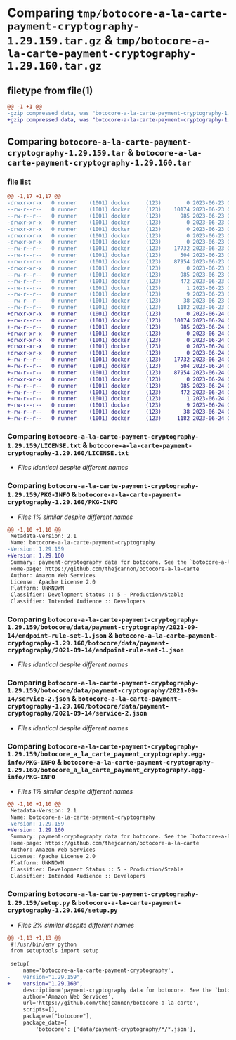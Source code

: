# Comparing `tmp/botocore-a-la-carte-payment-cryptography-1.29.159.tar.gz` & `tmp/botocore-a-la-carte-payment-cryptography-1.29.160.tar.gz`

## filetype from file(1)

```diff
@@ -1 +1 @@
-gzip compressed data, was "botocore-a-la-carte-payment-cryptography-1.29.159.tar", last modified: Fri Jun 23 01:43:04 2023, max compression
+gzip compressed data, was "botocore-a-la-carte-payment-cryptography-1.29.160.tar", last modified: Sat Jun 24 01:41:32 2023, max compression
```

## Comparing `botocore-a-la-carte-payment-cryptography-1.29.159.tar` & `botocore-a-la-carte-payment-cryptography-1.29.160.tar`

### file list

```diff
@@ -1,17 +1,17 @@
-drwxr-xr-x   0 runner    (1001) docker     (123)        0 2023-06-23 01:43:04.818524 botocore-a-la-carte-payment-cryptography-1.29.159/
--rw-r--r--   0 runner    (1001) docker     (123)    10174 2023-06-23 01:43:04.000000 botocore-a-la-carte-payment-cryptography-1.29.159/LICENSE.txt
--rw-r--r--   0 runner    (1001) docker     (123)      985 2023-06-23 01:43:04.818524 botocore-a-la-carte-payment-cryptography-1.29.159/PKG-INFO
-drwxr-xr-x   0 runner    (1001) docker     (123)        0 2023-06-23 01:43:04.814524 botocore-a-la-carte-payment-cryptography-1.29.159/botocore/
-drwxr-xr-x   0 runner    (1001) docker     (123)        0 2023-06-23 01:43:04.814524 botocore-a-la-carte-payment-cryptography-1.29.159/botocore/data/
-drwxr-xr-x   0 runner    (1001) docker     (123)        0 2023-06-23 01:43:04.814524 botocore-a-la-carte-payment-cryptography-1.29.159/botocore/data/payment-cryptography/
-drwxr-xr-x   0 runner    (1001) docker     (123)        0 2023-06-23 01:43:04.814524 botocore-a-la-carte-payment-cryptography-1.29.159/botocore/data/payment-cryptography/2021-09-14/
--rw-r--r--   0 runner    (1001) docker     (123)    17732 2023-06-23 01:42:24.000000 botocore-a-la-carte-payment-cryptography-1.29.159/botocore/data/payment-cryptography/2021-09-14/endpoint-rule-set-1.json
--rw-r--r--   0 runner    (1001) docker     (123)      504 2023-06-23 01:42:24.000000 botocore-a-la-carte-payment-cryptography-1.29.159/botocore/data/payment-cryptography/2021-09-14/paginators-1.json
--rw-r--r--   0 runner    (1001) docker     (123)    87954 2023-06-23 01:42:24.000000 botocore-a-la-carte-payment-cryptography-1.29.159/botocore/data/payment-cryptography/2021-09-14/service-2.json
-drwxr-xr-x   0 runner    (1001) docker     (123)        0 2023-06-23 01:43:04.818524 botocore-a-la-carte-payment-cryptography-1.29.159/botocore_a_la_carte_payment_cryptography.egg-info/
--rw-r--r--   0 runner    (1001) docker     (123)      985 2023-06-23 01:43:04.000000 botocore-a-la-carte-payment-cryptography-1.29.159/botocore_a_la_carte_payment_cryptography.egg-info/PKG-INFO
--rw-r--r--   0 runner    (1001) docker     (123)      472 2023-06-23 01:43:04.000000 botocore-a-la-carte-payment-cryptography-1.29.159/botocore_a_la_carte_payment_cryptography.egg-info/SOURCES.txt
--rw-r--r--   0 runner    (1001) docker     (123)        1 2023-06-23 01:43:04.000000 botocore-a-la-carte-payment-cryptography-1.29.159/botocore_a_la_carte_payment_cryptography.egg-info/dependency_links.txt
--rw-r--r--   0 runner    (1001) docker     (123)        9 2023-06-23 01:43:04.000000 botocore-a-la-carte-payment-cryptography-1.29.159/botocore_a_la_carte_payment_cryptography.egg-info/top_level.txt
--rw-r--r--   0 runner    (1001) docker     (123)       38 2023-06-23 01:43:04.818524 botocore-a-la-carte-payment-cryptography-1.29.159/setup.cfg
--rw-r--r--   0 runner    (1001) docker     (123)     1182 2023-06-23 01:43:04.000000 botocore-a-la-carte-payment-cryptography-1.29.159/setup.py
+drwxr-xr-x   0 runner    (1001) docker     (123)        0 2023-06-24 01:41:32.087135 botocore-a-la-carte-payment-cryptography-1.29.160/
+-rw-r--r--   0 runner    (1001) docker     (123)    10174 2023-06-24 01:41:31.000000 botocore-a-la-carte-payment-cryptography-1.29.160/LICENSE.txt
+-rw-r--r--   0 runner    (1001) docker     (123)      985 2023-06-24 01:41:32.087135 botocore-a-la-carte-payment-cryptography-1.29.160/PKG-INFO
+drwxr-xr-x   0 runner    (1001) docker     (123)        0 2023-06-24 01:41:32.087135 botocore-a-la-carte-payment-cryptography-1.29.160/botocore/
+drwxr-xr-x   0 runner    (1001) docker     (123)        0 2023-06-24 01:41:32.087135 botocore-a-la-carte-payment-cryptography-1.29.160/botocore/data/
+drwxr-xr-x   0 runner    (1001) docker     (123)        0 2023-06-24 01:41:32.087135 botocore-a-la-carte-payment-cryptography-1.29.160/botocore/data/payment-cryptography/
+drwxr-xr-x   0 runner    (1001) docker     (123)        0 2023-06-24 01:41:32.087135 botocore-a-la-carte-payment-cryptography-1.29.160/botocore/data/payment-cryptography/2021-09-14/
+-rw-r--r--   0 runner    (1001) docker     (123)    17732 2023-06-24 01:40:51.000000 botocore-a-la-carte-payment-cryptography-1.29.160/botocore/data/payment-cryptography/2021-09-14/endpoint-rule-set-1.json
+-rw-r--r--   0 runner    (1001) docker     (123)      504 2023-06-24 01:40:51.000000 botocore-a-la-carte-payment-cryptography-1.29.160/botocore/data/payment-cryptography/2021-09-14/paginators-1.json
+-rw-r--r--   0 runner    (1001) docker     (123)    87954 2023-06-24 01:40:51.000000 botocore-a-la-carte-payment-cryptography-1.29.160/botocore/data/payment-cryptography/2021-09-14/service-2.json
+drwxr-xr-x   0 runner    (1001) docker     (123)        0 2023-06-24 01:41:32.087135 botocore-a-la-carte-payment-cryptography-1.29.160/botocore_a_la_carte_payment_cryptography.egg-info/
+-rw-r--r--   0 runner    (1001) docker     (123)      985 2023-06-24 01:41:32.000000 botocore-a-la-carte-payment-cryptography-1.29.160/botocore_a_la_carte_payment_cryptography.egg-info/PKG-INFO
+-rw-r--r--   0 runner    (1001) docker     (123)      472 2023-06-24 01:41:32.000000 botocore-a-la-carte-payment-cryptography-1.29.160/botocore_a_la_carte_payment_cryptography.egg-info/SOURCES.txt
+-rw-r--r--   0 runner    (1001) docker     (123)        1 2023-06-24 01:41:32.000000 botocore-a-la-carte-payment-cryptography-1.29.160/botocore_a_la_carte_payment_cryptography.egg-info/dependency_links.txt
+-rw-r--r--   0 runner    (1001) docker     (123)        9 2023-06-24 01:41:32.000000 botocore-a-la-carte-payment-cryptography-1.29.160/botocore_a_la_carte_payment_cryptography.egg-info/top_level.txt
+-rw-r--r--   0 runner    (1001) docker     (123)       38 2023-06-24 01:41:32.087135 botocore-a-la-carte-payment-cryptography-1.29.160/setup.cfg
+-rw-r--r--   0 runner    (1001) docker     (123)     1182 2023-06-24 01:41:31.000000 botocore-a-la-carte-payment-cryptography-1.29.160/setup.py
```

### Comparing `botocore-a-la-carte-payment-cryptography-1.29.159/LICENSE.txt` & `botocore-a-la-carte-payment-cryptography-1.29.160/LICENSE.txt`

 * *Files identical despite different names*

### Comparing `botocore-a-la-carte-payment-cryptography-1.29.159/PKG-INFO` & `botocore-a-la-carte-payment-cryptography-1.29.160/PKG-INFO`

 * *Files 1% similar despite different names*

```diff
@@ -1,10 +1,10 @@
 Metadata-Version: 2.1
 Name: botocore-a-la-carte-payment-cryptography
-Version: 1.29.159
+Version: 1.29.160
 Summary: payment-cryptography data for botocore. See the `botocore-a-la-carte` package for more info.
 Home-page: https://github.com/thejcannon/botocore-a-la-carte
 Author: Amazon Web Services
 License: Apache License 2.0
 Platform: UNKNOWN
 Classifier: Development Status :: 5 - Production/Stable
 Classifier: Intended Audience :: Developers
```

### Comparing `botocore-a-la-carte-payment-cryptography-1.29.159/botocore/data/payment-cryptography/2021-09-14/endpoint-rule-set-1.json` & `botocore-a-la-carte-payment-cryptography-1.29.160/botocore/data/payment-cryptography/2021-09-14/endpoint-rule-set-1.json`

 * *Files identical despite different names*

### Comparing `botocore-a-la-carte-payment-cryptography-1.29.159/botocore/data/payment-cryptography/2021-09-14/service-2.json` & `botocore-a-la-carte-payment-cryptography-1.29.160/botocore/data/payment-cryptography/2021-09-14/service-2.json`

 * *Files identical despite different names*

### Comparing `botocore-a-la-carte-payment-cryptography-1.29.159/botocore_a_la_carte_payment_cryptography.egg-info/PKG-INFO` & `botocore-a-la-carte-payment-cryptography-1.29.160/botocore_a_la_carte_payment_cryptography.egg-info/PKG-INFO`

 * *Files 1% similar despite different names*

```diff
@@ -1,10 +1,10 @@
 Metadata-Version: 2.1
 Name: botocore-a-la-carte-payment-cryptography
-Version: 1.29.159
+Version: 1.29.160
 Summary: payment-cryptography data for botocore. See the `botocore-a-la-carte` package for more info.
 Home-page: https://github.com/thejcannon/botocore-a-la-carte
 Author: Amazon Web Services
 License: Apache License 2.0
 Platform: UNKNOWN
 Classifier: Development Status :: 5 - Production/Stable
 Classifier: Intended Audience :: Developers
```

### Comparing `botocore-a-la-carte-payment-cryptography-1.29.159/setup.py` & `botocore-a-la-carte-payment-cryptography-1.29.160/setup.py`

 * *Files 2% similar despite different names*

```diff
@@ -1,13 +1,13 @@
 #!/usr/bin/env python
 from setuptools import setup
 
 setup(
     name='botocore-a-la-carte-payment-cryptography',
-    version="1.29.159",
+    version="1.29.160",
     description='payment-cryptography data for botocore. See the `botocore-a-la-carte` package for more info.',
     author='Amazon Web Services',
     url='https://github.com/thejcannon/botocore-a-la-carte',
     scripts=[],
     packages=["botocore"],
     package_data={
         'botocore': ['data/payment-cryptography/*/*.json'],
```

